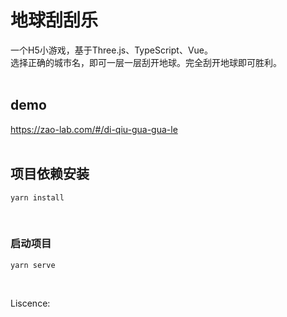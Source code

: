 # 地球刮刮乐

一个H5小游戏，基于Three.js、TypeScript、Vue。
<br />
选择正确的城市名，即可一层一层刮开地球。完全刮开地球即可胜利。
<br />
<br />

## demo

 <a>https://zao-lab.com/#/di-qiu-gua-gua-le</a>
<br />
<br />

## 项目依赖安装
```
yarn install
```
<br />

### 启动项目
```
yarn serve
```
<br />

Liscence: 